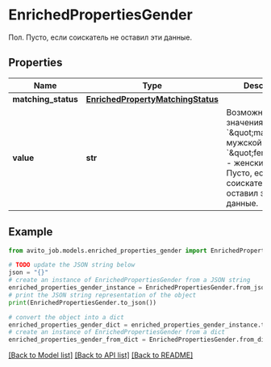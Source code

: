 # EnrichedPropertiesGender

Пол. Пусто, если соискатель не оставил эти данные.

## Properties

Name | Type | Description | Notes
------------ | ------------- | ------------- | -------------
**matching_status** | [**EnrichedPropertyMatchingStatus**](EnrichedPropertyMatchingStatus.md) |  | [optional] 
**value** | **str** | Возможные значения:&lt;br/&gt;  - &#x60;\&quot;male\&quot;&#x60; - мужской&lt;br/&gt;  - &#x60;\&quot;female\&quot;&#x60; - женский&lt;br/&gt; Пусто, если соискатель не оставил эти данные. | [optional] 

## Example

```python
from avito_job.models.enriched_properties_gender import EnrichedPropertiesGender

# TODO update the JSON string below
json = "{}"
# create an instance of EnrichedPropertiesGender from a JSON string
enriched_properties_gender_instance = EnrichedPropertiesGender.from_json(json)
# print the JSON string representation of the object
print(EnrichedPropertiesGender.to_json())

# convert the object into a dict
enriched_properties_gender_dict = enriched_properties_gender_instance.to_dict()
# create an instance of EnrichedPropertiesGender from a dict
enriched_properties_gender_from_dict = EnrichedPropertiesGender.from_dict(enriched_properties_gender_dict)
```
[[Back to Model list]](../README.md#documentation-for-models) [[Back to API list]](../README.md#documentation-for-api-endpoints) [[Back to README]](../README.md)


